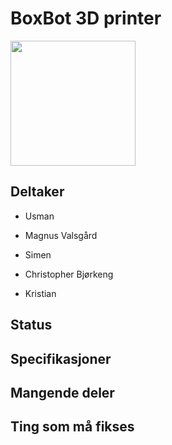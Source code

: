 # BoxBot 3D printer
<img src="https://i.imgur.com/pO3QQ80.jpg" width="200">

## Deltaker
- Usman

- Magnus Valsgård

- Simen

- Christopher Bjørkeng

- Kristian

## Status

## Specifikasjoner

## Mangende deler

## Ting som må fikses

